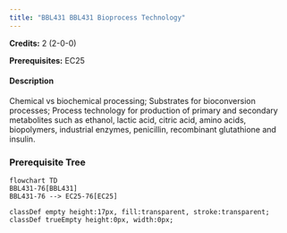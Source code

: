 ```yaml
---
title: "BBL431 BBL431 Bioprocess Technology"
---
```

**Credits:** 2 (2-0-0)

**Prerequisites:** EC25

#### Description
Chemical vs biochemical processing; Substrates for bioconversion processes; Process technology for production of primary and secondary metabolites such as ethanol, lactic acid, citric acid, amino acids, biopolymers, industrial enzymes, penicillin, recombinant glutathione and insulin.

### Prerequisite Tree

```mermaid
flowchart TD
BBL431-76[BBL431]
BBL431-76 --> EC25-76[EC25]

classDef empty height:17px, fill:transparent, stroke:transparent;
classDef trueEmpty height:0px, width:0px;
```